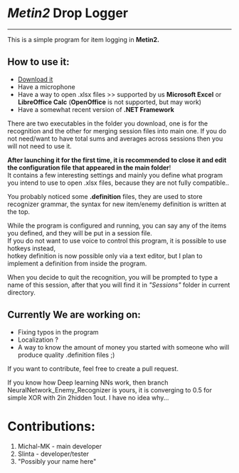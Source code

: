 ﻿# *Metin2* Drop Logger
---
This is a simple program for item logging in **Metin2.**

## How to use it:
* [Download it](https://github.com/Slinta/MetinSpeechToData/releases "Releases")
* Have a microphone
* Have a way to open .xlsx files >> supported by us **Microsoft Excel** or **LibreOffice Calc** (**OpenOffice** is not supported, but may work)
* Have a somewhat recent version of **.NET Framework**

There are two executables in the folder you download, one is for the recognition and the other for merging session files into main one.
If you do not need/want to have total sums and averages across sessions then you will not need to use it.

**After launching it for the first time, it is recommended to close it and edit the configuration file that appeared in the main folder**!\
It contains a few interesting settings and mainly you define what program you intend to use to open .xlsx files, because they are not fully compatible..

You probably noticed some **.definition** files, they are used to store recognizer grammar, the syntax for new item/enemy definition is written at the top.

While the program is configured and running, you can say any of the items you defined, and they will be put in a session file.\
If you do not want to use voice to control this program, it is possible to use hotkeys instead,\
hotkey definition is now possible only via a text editor,
but I plan to implement a definition from inside the program.

When you decide to quit the recognition, you will be prompted to type a name of this session, after that you will find it in *"Sessions"* folder in current directory.


## Currently We are working on:
* Fixing typos in the program
* Localization ?
* A way to know the amount of money you started with
								someone who will produce quality .definition files ;)

If you want to contribute, feel free to create a pull request.

If you know how Deep learning NNs work, then branch NeuralNetwork_Enemy_Recognizer is yours, it is converging to 0.5 for simple XOR with 2in 2hidden 1out.
I have no idea why...

# Contributions:
1. Michal-MK - main developer
2. Slinta - developer/tester
3. "Possibly your name here"